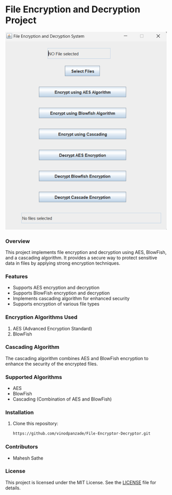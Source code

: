 # File Encryption and Decryption Project

![Project Image Placeholder](image.png)

### Overview
This project implements file encryption and decryption using AES, BlowFish, and a cascading algorithm. It provides a secure way to protect sensitive data in files by applying strong encryption techniques.

### Features
- Supports AES encryption and decryption
- Supports BlowFish encryption and decryption
- Implements cascading algorithm for enhanced security
- Supports encryption of various file types

### Encryption Algorithms Used
1. AES (Advanced Encryption Standard)
2. BlowFish

### Cascading Algorithm
The cascading algorithm combines AES and BlowFish encryption to enhance the security of the encrypted files.

### Supported Algorithms
- AES
- BlowFish
- Cascading (Combination of AES and BlowFish)

### Installation
1. Clone this repository:
    ```bash
    https://github.com/vinodpanzade/File-Encryptor-Decryptor.git
    ```

### Contributors
- Mahesh Sathe

### License
This project is licensed under the MIT License. See the [LICENSE](LICENSE) file for details.

